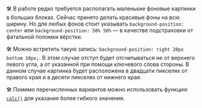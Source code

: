 🛠 В работе редко требуется располагать маленькие фоновые картинки в больших блоках. Сейчас принято делать красивые фоны на всю ширину. Но для любых фонов стоит указывать `background-position: center` или `background-position: 50% 50%` — в качестве подстраховки от фатальной поломки вёрстки.

🛠 Можно встретить такую запись: `background-position: right 20px bottom 10px;`. В этом случае отступ будет отсчитываться не от верхнего левого угла, а от указанной при помощи ключевого слова стороны. В данном случае картинка будет расположена в двадцати пикселях от правого края и в десяти пикселях от нижнего края.

🛠 Помимо перечисленных вариантов можно использовать функцию [`calc()`](/css/calc/) для указания более гибкого значения.
